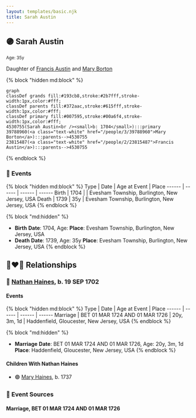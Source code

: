 ```yaml
---
layout: templates/basic.njk
title: Sarah Austin
---
```

## 🟣 Sarah Austin
<small>Age: 35y</small>

Daughter of [Francis Austin](/people/2/23815487) and [Mary Borton](/people/3/39788960)

{% block "hidden md:block" %}
```mermaid
graph
classDef grands fill:#193cb8,stroke:#2b7fff,stroke-width:1px,color:#fff;
classDef parents fill:#372aac,stroke:#615fff,stroke-width:1px,color:#fff;
classDef primary fill:#007595,stroke:#00a6f4,stroke-width:1px,color:#fff;
4530755(Sarah Austin<br /><small>b: 1704</small>):::primary
39788960(<a class="text-white" href="/people/3/39788960">Mary Borton</a>):::parents-->4530755
23815487(<a class="text-white" href="/people/2/23815487">Francis Austin</a>):::parents-->4530755
```
{% endblock %}

### 📆 Events

{% block "hidden md:block" %}
Type | Date | Age at Event | Place
------ | ------ | ------ | ------
Birth | 1704 |  | Evesham Township, Burlington, New Jersey, USA
Death | 1739 | 35y | Evesham Township, Burlington, New Jersey, USA
{% endblock %}

{% block "md:hidden" %}
- **Birth**
**Date**: 1704, Age:
**Place**: Evesham Township, Burlington, New Jersey, USA
- **Death**
**Date**: 1739, Age: 35y
**Place**: Evesham Township, Burlington, New Jersey, USA
{% endblock %}

## 👩‍❤️‍👨 Relationships

### 🔵 [Nathan Haines](/people/7/74064515), b. 19 SEP 1702

#### Events

{% block "hidden md:block" %}
Type | Date | Age at Event | Place
------ | ------ | ------ | ------
Marriage | BET 01 MAR 1724 AND 01 MAR 1726 | 20y, 3m, 1d | Haddenfield, Gloucester, New Jersey, USA
{% endblock %}

{% block "md:hidden" %}
- **Marriage**
**Date**: BET 01 MAR 1724 AND 01 MAR 1726, Age: 20y, 3m, 1d
**Place**: Haddenfield, Gloucester, New Jersey, USA
{% endblock %}

#### Children With Nathan Haines
* 🟣 [Mary Haines](/people/5/53194016), b. 1737
### 📰 Event Sources

#### <a id="event-family-0-event-0"></a> Marriage, BET 01 MAR 1724 AND 01 MAR 1726
